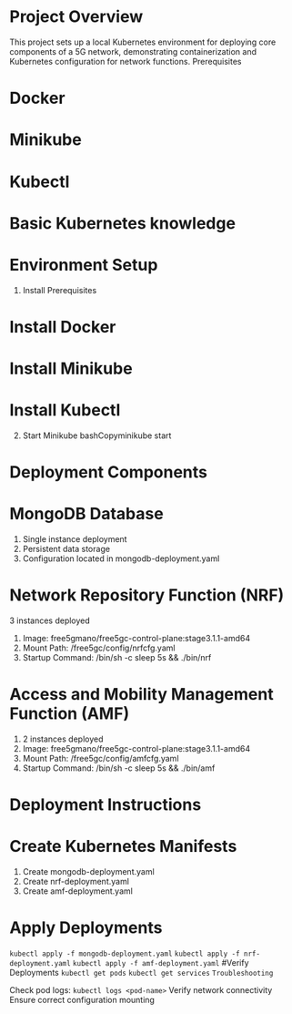 # Project Overview
This project sets up a local Kubernetes environment for deploying core components of a 5G network, demonstrating containerization and Kubernetes configuration for network functions.
Prerequisites

# Docker
# Minikube
# Kubectl
# Basic Kubernetes knowledge

# Environment Setup
1. Install Prerequisites
# Install Docker
# Install Minikube
# Install Kubectl
2. Start Minikube
bashCopyminikube start
# Deployment Components
# MongoDB Database

1) Single instance deployment
2) Persistent data storage
3) Configuration located in mongodb-deployment.yaml

# Network Repository Function (NRF)

3 instances deployed
1) Image: free5gmano/free5gc-control-plane:stage3.1.1-amd64
2) Mount Path: /free5gc/config/nrfcfg.yaml
3) Startup Command: /bin/sh -c sleep 5s && ./bin/nrf

# Access and Mobility Management Function (AMF)

1) 2 instances deployed
2) Image: free5gmano/free5gc-control-plane:stage3.1.1-amd64
3) Mount Path: /free5gc/config/amfcfg.yaml
4) Startup Command: /bin/sh -c sleep 5s && ./bin/amf

# Deployment Instructions
# Create Kubernetes Manifests

1) Create mongodb-deployment.yaml
2) Create nrf-deployment.yaml
3) Create amf-deployment.yaml

# Apply Deployments
`kubectl apply -f mongodb-deployment.yaml`
`kubectl apply -f nrf-deployment.yaml`
`kubectl apply -f amf-deployment.yaml`
#Verify Deployments
`kubectl get pods`
`kubectl get services`
`Troubleshooting`

Check pod logs: 
`kubectl logs <pod-name>`
Verify network connectivity
Ensure correct configuration mounting

